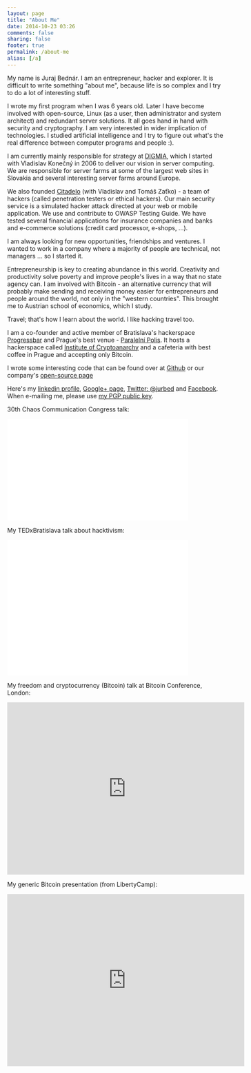```yaml
---
layout: page
title: "About Me"
date: 2014-10-23 03:26
comments: false
sharing: false
footer: true
permalink: /about-me
alias: [/a]
---
```


My name is Juraj Bednár. I am an entrepreneur, hacker and explorer. It is difficult to write something "about me", because life is so complex and I try to do a lot of interesting stuff.

I wrote my first program when I was 6 years old. Later I have become involved with open-source, Linux (as a user, then administrator and system architect) and redundant server solutions. It all goes hand in hand with security and cryptography. I am very interested in wider implication of technologies. I studied artificial intelligence and I try to figure out what's the real difference between computer programs and people :).

I am currently mainly responsible for strategy at [DIGMIA](http://www.digmia.com/), which I started with Vladislav Konečný in 2006 to deliver our vision in server computing. We are responsible for server farms at some of the largest web sites in Slovakia and several interesting server farms around Europe.

We also founded [Citadelo](http://www.citadelo.com/) (with Vladislav and Tomáš Zaťko) - a team of hackers (called penetration testers or ethical hackers). Our main security service is a simulated hacker attack directed at your web or mobile application. We use and contribute to OWASP Testing Guide. We have tested several financial applications for insurance companies and banks and e-commerce solutions (credit card processor, e-shops, ...).

I am always looking for new opportunities, friendships and ventures. I wanted to work in a company where a majority of people are technical, not managers ... so I started it.

Entrepreneurship is key to creating abundance in this world. Creativity and productivity solve poverty and improve people's lives in a way that no state agency can. I am involved with Bitcoin - an alternative currency that will probably make sending and receiving money easier for entrepreneurs and people around the world, not only in the "western countries". This brought me to Austrian school of economics, which I study.

Travel; that's how I learn about the world. I like hacking travel too.

I am a co-founder and active member of Bratislava's hackerspace [Progressbar](http://www.progressbar.sk/) and Prague's best venue - [Paralelní Polis](http://paralelnipolis.cz/). It hosts a hackerspace called [Institute of Cryptoanarchy](http://www.paralelnipolis.cz/cryptoanarchy-institute/) and a cafeteria with best coffee in Prague and accepting only Bitcoin.

I wrote some interesting code that can be found over at [Github](https://github.com/jooray) or our company's [open-source page](http://www.digmia.com/pages/en/products/open-source.html)

Here's my [linkedin profile](http://www.linkedin.com/in/jbednar/), [Google+ page](https://plus.google.com/103813611168161728566), [Twitter: @jurbed](http://twitter.com/jurbed) and [Facebook](https://www.facebook.com/juraj.bednar). When e-mailing me, please use [my PGP public key](/assets/pgp-key.txt). 

30th Chaos Communication Congress talk:
<iframe width="420" height="236" src="//www.youtube-nocookie.com/embed/hBxeSmBBdfg?rel=0" frameborder="0" allowfullscreen></iframe>

My TEDxBratislava talk about hacktivism:
<iframe width="420" height="315" src="//www.youtube-nocookie.com/embed/0zVpmWKulm4?rel=0" frameborder="0" allowfullscreen></iframe>

My freedom and cryptocurrency (Bitcoin) talk at Bitcoin Conference, London:
<iframe src="http://prezi.com/embed/whzsw2-yimvv/?bgcolor=ffffff&amp;lock_to_path=1&amp;autoplay=0&amp;autohide_ctrls=0&amp;features=undefined&amp;disabled_features=undefined" width="550" height="400" frameBorder="0"></iframe>

My generic Bitcoin presentation (from LibertyCamp):
<iframe src="http://prezi.com/embed/sxnahdtl4h1b/?bgcolor=ffffff&amp;lock_to_path=1&amp;autoplay=0&amp;autohide_ctrls=0&amp;features=undefined&amp;disabled_features=undefined" width="550" height="400" frameBorder="0"></iframe>


